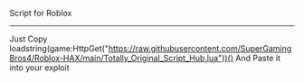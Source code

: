 Script for Roblox

_____________________________________
Just Copy
loadstring(game:HttpGet("https://raw.githubusercontent.com/SuperGamingBros4/Roblox-HAX/main/Totally_Original_Script_Hub.lua"))()
And Paste it into your exploit
